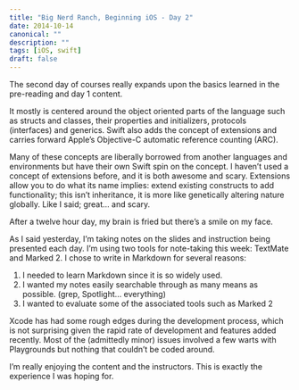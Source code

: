 ```yaml
---
title: "Big Nerd Ranch, Beginning iOS - Day 2"
date: 2014-10-14
canonical: ""
description: ""
tags: [iOS, swift]
draft: false
---
```

The second day of courses really expands upon the basics learned in the pre-reading and day 1 content.

<!--more-->

It mostly is centered around the object oriented parts of the language such as structs and classes, their properties and initializers, protocols (interfaces) and generics. Swift also adds the concept of extensions and carries forward Apple’s Objective-C automatic reference counting (ARC).

Many of these concepts are liberally borrowed from another languages and environments but have their own Swift spin on the concept. I haven’t used a concept of extensions before, and it is both awesome and scary. Extensions allow you to do what its name implies: extend existing constructs to add functionality; this isn’t inheritance, it is more like genetically altering nature globally. Like I said; great… and scary.

After a twelve hour day, my brain is fried but there’s a smile on my face.

As I said yesterday, I’m taking notes on the slides and instruction being presented each day. I’m using two tools for note-taking this week: TextMate and Marked 2. I chose to write in Markdown for several reasons:

1. I needed to learn Markdown since it is so widely used.
2. I wanted my notes easily searchable through as many means as possible. (grep, Spotlight… everything)
3. I wanted to evaluate some of the associated tools such as Marked 2

Xcode has had some rough edges during the development process, which is not surprising given the rapid rate of development and features added recently. Most of the (admittedly minor) issues involved a few warts with Playgrounds but nothing that couldn’t be coded around.

I’m really enjoying the content and the instructors. This is exactly the experience I was hoping for.
